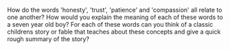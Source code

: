 How do the words 'honesty', 'trust', 'patience' and 'compassion' all relate to one another?
How would you explain the meaning of each of these words to a seven year old boy?
For each of these words can you think of a classic childrens story or fable that teaches about these concepts and give a quick rough summary of the story?